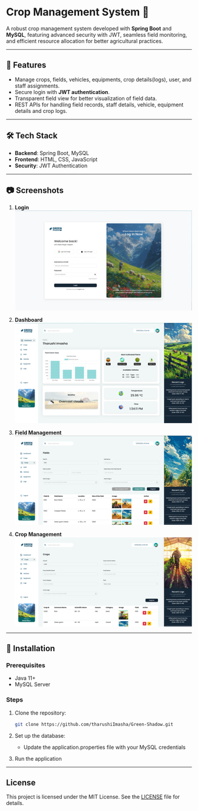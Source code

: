 # Crop Management System 🌾

A robust crop management system developed with **Spring Boot** and **MySQL**, featuring advanced security with JWT, seamless field monitoring, and efficient resource allocation for better agricultural practices.

---

## 🚀 Features

- Manage crops, fields, vehicles, equipments, crop details(logs), user, and staff assignments.
- Secure login with **JWT authentication**.
- Transparent field view for better visualization of field data.
- REST APIs for handling field records, staff details, vehicle, equipment details and crop logs.

---

## 🛠️ Tech Stack

- **Backend**: Spring Boot, MySQL
- **Frontend**: HTML, CSS, JavaScript
- **Security**: JWT Authentication

---

## 📷 Screenshots

1. **Login**
   ![Login](GreenShadow-Backend/src/main/resources/images/loginPage.png)

2. **Dashboard**
   ![Dashboard](GreenShadow-Backend/src/main/resources/images/dashboard.png)

3. **Field Management**
   ![Field Management](GreenShadow-Backend/src/main/resources/images/field.png)

4. **Crop Management**
   ![Crop Management](GreenShadow-Backend/src/main/resources/images/crop.png)

---

## 📜 Installation

### Prerequisites
- Java 11+
- MySQL Server

### Steps

1. Clone the repository:
   ```bash
   git clone https://github.com/tharushiImasha/Green-Shadow.git

2. Set up the database:
   - Update the application.properties file with your MySQL credentials


3. Run the application

---

## License
This project is licensed under the MIT License. See the [LICENSE](LICENSE) file for details.
